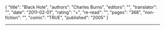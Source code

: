 {
"title": "Black Hole",
"authors": "Charles Burns",
"editors": "",
"translator": "",
"date": "2011-02-01",
"rating": "+",
"re-read": "",
"pages": "368",
"non-fiction": "",
"comic": "TRUE",
"published": "2005"
}

---
